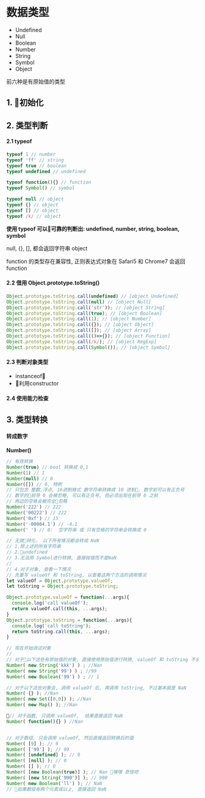 # 数据类型

- Undefined
- Null
- Boolean
- Number
- String
- Symbol
- Object

前六种是有原始值的类型

## 1. 初始化

## 2. 类型判断

#### 2.1 typeof

```js
typeof 1 // number
typeof 'ff' // string
typeof true // boolean
typeof undefined // undefined

typeof function(){} // function
typeof Symbol() // symbol

typeof null // object
typeof {} // object
typeof [] // object
typeof /k/ // object

```

**使用 typeof 可以可靠的判断出: undefined, number, string, boolean, symbol**

null, {}, [], 都会返回字符串 object

function 的类型存在兼容性, 正则表达式对象在 Safari5 和 Chrome7 会返回 function


#### 2.2 借用 Object.prototype.toString()


```js
Object.prototype.toString.call(undefined) // [object Undefined]
Object.prototype.toString.call(null) // [object Null]
Object.prototype.toString.call('str')); // [object String]
Object.prototype.toString.call(true); // [object Boolean]
Object.prototype.toString.call(1); // [object Number]
Object.prototype.toString.call({}); // [object Object]
Object.prototype.toString.call([]); // [object Array]
Object.prototype.toString.call(()=>{}); // [object Function]
Object.prototype.toString.call(/k/); // [object RegExp]
Object.prototype.toString.call(Symbol()); // [object Symbol]
```

#### 2.3 判断对象类型

- instanceof
- 利用constructor

#### 2.4 使用能力检查

## 3. 类型转换

#### 转成数字

**Number()**

```js
// 有效转换
Number(true) // bool 转换成 0,1
Number(1) // 1
Number(null) // 0
Number([]) // 0, 特例
// 只包含 整数,浮点, 16进制格式 数字符串转换成 10 进制, 数字前可以有正负号
// 数字的前导 0 会被忽略, 可以有正负号, 但必须出现在前导 0 之前
// 两边的空格会被完全忽略
Number('222') // 222
Number('00222') // 222
Number('0xf') // 15
Number('-00004.1') // -4.1
Number(' ') // 0:  空字符串 或 只有空格的字符串会转换成 0

// 无效转化， 以下所有情况都会转成 NaN
// 1.除上述的所有字符串
// 2.undefined
// 3.无法用 Symbol进行转换, 直接抛错而不是NaN
//
// 4.对于对象, 查看一下情况
// 先重写 valueOf 和 toString, 以查看这两个方法的调用情况
let valueOf = Object.prototype.valueOf;
let toString = Object.prototype.toString;

Object.prototype.valueOf = function(...args){
  console.log('call valueOf');
  return valueOf.call(this, ...args);
}
Object.prototype.toString = function(...args){
  console.log('call toString');
  return toString.call(this, ...args);
}

// 现在开始测试对象
//
// 对于以下这些有原始值的对象, 直接使用原始值进行转换, valueOf 和 toString 不会执行
Number( new String('kkk') ) ; //Nan
Number( new String('99') ) ; //99
Number( new Boolean('99') ) ; // 1

// 对于以下这些对象会, 调用 valueOf 后, 再调用 toString, 不过基本就是 NaN
Number( {} ); //Nan
Number( new Set([0,0]) ); //Nan
Number( new Map() ); //Nan

// 对于函数, 只调用 valueOf,  结果直接返回 NaN
Number( function(){} ) //Nan


// 对于数组, 只会调用 valueOf, 然后直接返回转换后的值
Number( [9] ); // 9
Number( ['99'] ); // 99
Number( [undefined] ); // 0
Number( [null] ); // 0
Number( [] ); // 0
Number( [new Boolean(true)] ); // Nan 嘿嘿 奇怪吧
Number( [new String('990')] ); // 990
Number( new Boolean('ll') ); // NaN
// 如果数组有两个元素或以上, 直接返回 NaN
```
